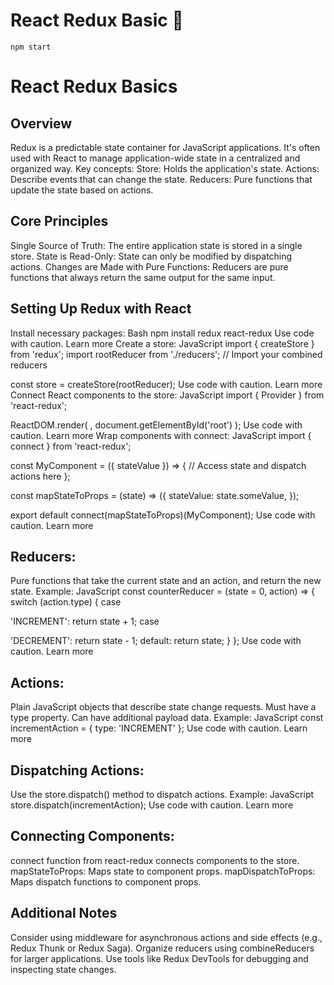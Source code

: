 # React Redux Basic 👶

`npm start`

# React Redux Basics

## Overview

Redux is a predictable state container for JavaScript applications.
It's often used with React to manage application-wide state in a centralized and organized way.
Key concepts:
Store: Holds the application's state.
Actions: Describe events that can change the state.
Reducers: Pure functions that update the state based on actions.

## Core Principles

Single Source of Truth: The entire application state is stored in a single store.
State is Read-Only: State can only be modified by dispatching actions.
Changes are Made with Pure Functions: Reducers are pure functions that always return the same output for the same input.

## Setting Up Redux with React

Install necessary packages:
Bash
npm install redux react-redux
Use code with caution. Learn more
Create a store:
JavaScript
import { createStore } from 'redux';
import rootReducer from './reducers'; // Import your combined reducers

const store = createStore(rootReducer);
Use code with caution. Learn more
Connect React components to the store:
JavaScript
import { Provider } from 'react-redux';

ReactDOM.render(
<Provider store={store}>
<App />
</Provider>,
document.getElementById('root')
);
Use code with caution. Learn more
Wrap components with connect:
JavaScript
import { connect } from 'react-redux';

const MyComponent = ({ stateValue }) => {
// Access state and dispatch actions here
};

const mapStateToProps = (state) => ({
stateValue: state.someValue,
});

export default connect(mapStateToProps)(MyComponent);
Use code with caution. Learn more

## Reducers:

Pure functions that take the current state and an action, and return the new state.
Example:
JavaScript
const counterReducer = (state = 0, action) => {
switch (action.type) {
case

'INCREMENT':
return state + 1;
case

'DECREMENT':
return state - 1;
default:
return state;
}
};
Use code with caution. Learn more

## Actions:

Plain JavaScript objects that describe state change requests.
Must have a type property.
Can have additional payload data.
Example:
JavaScript
const incrementAction = { type: 'INCREMENT' };
Use code with caution. Learn more

## Dispatching Actions:

Use the store.dispatch() method to dispatch actions.
Example:
JavaScript
store.dispatch(incrementAction);
Use code with caution. Learn more

## Connecting Components:

connect function from react-redux connects components to the store.
mapStateToProps: Maps state to component props.
mapDispatchToProps: Maps dispatch functions to component props.

## Additional Notes

Consider using middleware for asynchronous actions and side effects (e.g., Redux Thunk or Redux Saga).
Organize reducers using combineReducers for larger applications.
Use tools like Redux DevTools for debugging and inspecting state changes.
